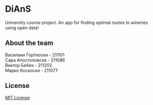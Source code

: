 # DiAnS
University course project. An app for finding optimal routes to wineries using open data!

## About the team
Василаки Ѓорѓиоски - 211101<br />
Сара Апостоловска - 211086<br />
Виктор Бебек - 211202<br />
Марко Коскоски - 211077<br />


## License
[MIT License](LICENSE)
